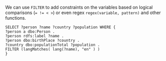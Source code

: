 We can use `FILTER` to add constraints on the variables based on logical comparisons (`= != < >`) or even regex `regex(variable, pattern)` and other functions.

```SPARQL
SELECT ?person ?name ?country ?population WHERE {
?person a dbo:Person .
?person rdfs:label ?name .
?person dbo:birthPlace ?country .
?country dbo:populationTotal ?population .
FILTER (langMatches( lang(?name), "en" ) )
}
```